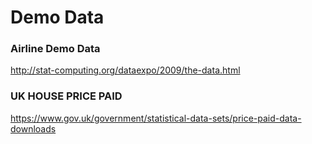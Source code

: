 # Demo Data 


### Airline Demo Data 
http://stat-computing.org/dataexpo/2009/the-data.html

### UK HOUSE PRICE PAID
https://www.gov.uk/government/statistical-data-sets/price-paid-data-downloads


